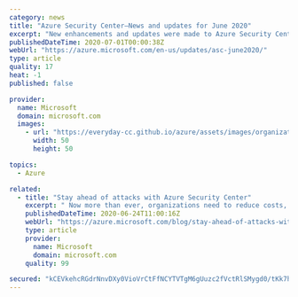 ```yaml
---
category: news
title: "Azure Security Center—News and updates for June 2020"
excerpt: "New enhancements and updates were made to Azure Security Center in June 2020."
publishedDateTime: 2020-07-01T00:00:38Z
webUrl: "https://azure.microsoft.com/en-us/updates/asc-june2020/"
type: article
quality: 17
heat: -1
published: false

provider:
  name: Microsoft
  domain: microsoft.com
  images:
    - url: "https://everyday-cc.github.io/azure/assets/images/organizations/microsoft.com-50x50.jpg"
      width: 50
      height: 50

topics:
  - Azure

related:
  - title: "Stay ahead of attacks with Azure Security Center"
    excerpt: " Now more than ever, organizations need to reduce costs, keep up with compliance requirements, all while managing risks in this constantly evolving landscape."
    publishedDateTime: 2020-06-24T11:00:16Z
    webUrl: "https://azure.microsoft.com/blog/stay-ahead-of-attacks-with-azure-security-center/"
    type: article
    provider:
      name: Microsoft
      domain: microsoft.com
    quality: 99

secured: "kCEVkehcRGdrNnvDXy0VioVrCtFfNCYTVTgM6gUuzc2fVctRlSMygd0/tKk7hKPxynxDCvTVubPoQDywn8DYVwGLpPhalU7isK/0HB+77WXL0aU3i5pigZ2NNIJvx4HkYvlDazxztpRkpVOFPrTjpGMMfFdQobA7M76EGGcyV0Ha5EdUdT21UET5HhwCvcelqD3h39M/le70ui/bUVP4vqIok1FV1XrEUM1WLH9sjSD8HCL+yh5MxfQPDjhg3u0C75SgJ/MAhFyyp9K0o2+utIclIcAHvaGkBZcDa3xAlHtnBXvfrQSRokU67hdP3t+nXQpOWVG/81XMOAegwyuKHg==;/Zj86dMkCQgeUkBu+sPuNw=="
---
```


